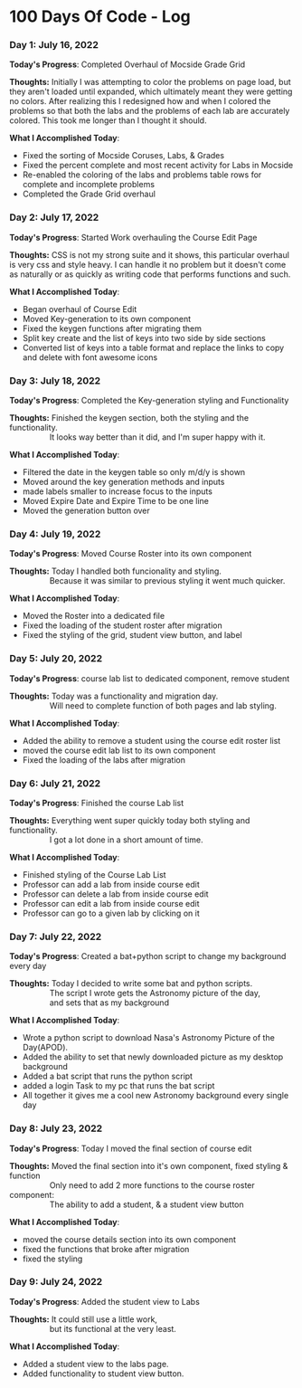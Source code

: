 # 100 Days Of Code - Log

### Day 1: July 16, 2022
**Today's Progress**: Completed Overhaul of Mocside Grade Grid

**Thoughts:** Initially I was attempting to color the problems on page load, but they aren't loaded until expanded, which ultimately meant they were getting no colors. After realizing this I redesigned how and when I colored the problems so that both the labs and the problems of each lab are accurately colored. This took me longer than I thought it should.

**What I Accomplished Today**: 
  * Fixed the sorting of Mocside Coruses, Labs, & Grades
  * Fixed the percent complete and most recent activity for Labs in Mocside
  * Re-enabled the coloring of the labs and problems table rows for complete and incomplete problems
  * Completed the Grade Grid overhaul


### Day 2: July 17, 2022
**Today's Progress**: Started Work overhauling the Course Edit Page

**Thoughts:** CSS is not my strong suite and it shows, this particular overhaul is very css and style heavy. I can handle it no problem but it doesn't come as naturally or as quickly as writing code that performs functions and such.

**What I Accomplished Today**:
 * Began overhaul of Course Edit
 * Moved Key-generation to its own component
 * Fixed the keygen functions after migrating them
 * Split key create and the list of keys into two side by side sections
 * Converted list of keys into a table format and replace the links to copy and delete with font awesome icons

### Day 3: July 18, 2022
**Today's Progress**: Completed the Key-generation styling and Functionality

**Thoughts:** Finished the keygen section, both the styling and the functionality.<br>&nbsp;&nbsp;&nbsp;&nbsp;&nbsp;&nbsp;&nbsp;&nbsp;&nbsp;&nbsp;&nbsp;&nbsp;&nbsp;&nbsp;&nbsp;&nbsp;&nbsp;&nbsp;It looks way better than it did, and I'm super happy with it.

**What I Accomplished Today**:
 * Filtered the date in the keygen table so only m/d/y is shown
 * Moved around the key generation methods and inputs
 * made labels smaller to increase focus to the inputs
 * Moved Expire Date and Expire Time to be one line
 * Moved the generation button over

### Day 4: July 19, 2022
**Today's Progress**: Moved Course Roster into its own component

**Thoughts:** Today I handled both funcionality and styling.
<br>&nbsp;&nbsp;&nbsp;&nbsp;&nbsp;&nbsp;&nbsp;&nbsp;&nbsp;&nbsp;&nbsp;&nbsp;&nbsp;&nbsp;&nbsp;&nbsp;&nbsp;&nbsp;Because it was similar to previous styling it went much quicker.

**What I Accomplished Today**:
 * Moved the Roster into a dedicated file
 * Fixed the loading of the student roster after migration
 * Fixed the styling of the grid, student view button, and label

### Day 5: July 20, 2022
**Today's Progress**: course lab list to dedicated component, remove student

**Thoughts:** Today was a functionality and migration day.
<br>&nbsp;&nbsp;&nbsp;&nbsp;&nbsp;&nbsp;&nbsp;&nbsp;&nbsp;&nbsp;&nbsp;&nbsp;&nbsp;&nbsp;&nbsp;&nbsp;&nbsp;&nbsp;Will need to complete function of both pages and lab styling.

**What I Accomplished Today**:
 * Added the ability to remove a student using the course edit roster list
 * moved the course edit lab list to its own component
 * Fixed the loading of the labs after migration

### Day 6: July 21, 2022
**Today's Progress**: Finished the course Lab list

**Thoughts:** Everything went super quickly today both styling and functionality.
<br>&nbsp;&nbsp;&nbsp;&nbsp;&nbsp;&nbsp;&nbsp;&nbsp;&nbsp;&nbsp;&nbsp;&nbsp;&nbsp;&nbsp;&nbsp;&nbsp;&nbsp;&nbsp;I got a lot done in a short amount of time.

**What I Accomplished Today**:
 * Finished styling of the Course Lab List
 * Professor can add a lab from inside course edit
 * Professor can delete a lab from inside course edit
 * Professor can edit a lab from inside course edit
 * Professor can go to a given lab by clicking on it

### Day 7: July 22, 2022
**Today's Progress**: Created a bat+python script to change my background every day

**Thoughts:** Today I decided to write some bat and python scripts.
<br>&nbsp;&nbsp;&nbsp;&nbsp;&nbsp;&nbsp;&nbsp;&nbsp;&nbsp;&nbsp;&nbsp;&nbsp;&nbsp;&nbsp;&nbsp;&nbsp;&nbsp;&nbsp;The script I wrote gets the Astronomy picture of the day,
<br>&nbsp;&nbsp;&nbsp;&nbsp;&nbsp;&nbsp;&nbsp;&nbsp;&nbsp;&nbsp;&nbsp;&nbsp;&nbsp;&nbsp;&nbsp;&nbsp;&nbsp;&nbsp;and sets that as my background

**What I Accomplished Today**:
 * Wrote a python script to download Nasa's Astronomy Picture of the Day(APOD).
 * Added the ability to set that newly downloaded picture as my desktop background
 * Added a bat script that runs the python script
 * added a login Task to my pc that runs the bat script
 * All together it gives me a cool new Astronomy background every single day

### Day 8: July 23, 2022
**Today's Progress**: Today I moved the final section of course edit

**Thoughts:** Moved the final section into it's own component, fixed styling & function
<br>&nbsp;&nbsp;&nbsp;&nbsp;&nbsp;&nbsp;&nbsp;&nbsp;&nbsp;&nbsp;&nbsp;&nbsp;&nbsp;&nbsp;&nbsp;&nbsp;&nbsp;&nbsp;Only need to add 2 more functions to the course roster component:
<br>&nbsp;&nbsp;&nbsp;&nbsp;&nbsp;&nbsp;&nbsp;&nbsp;&nbsp;&nbsp;&nbsp;&nbsp;&nbsp;&nbsp;&nbsp;&nbsp;&nbsp;&nbsp;The ability to add a student, & a student view button

**What I Accomplished Today**:
 * moved the course details section into its own component
 * fixed the functions that broke after migration
 * fixed the styling

### Day 9: July 24, 2022
**Today's Progress**: Added the student view to Labs

**Thoughts:** It could still use a little work, 
<br>&nbsp;&nbsp;&nbsp;&nbsp;&nbsp;&nbsp;&nbsp;&nbsp;&nbsp;&nbsp;&nbsp;&nbsp;&nbsp;&nbsp;&nbsp;&nbsp;&nbsp;&nbsp;but its functional at the very least.

**What I Accomplished Today**:
 * Added a student view to the labs page.
 * Added functionality to student view button.
